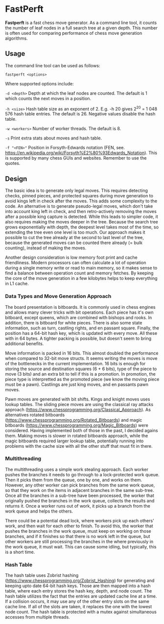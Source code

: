 # FastPerft

**Fastperft** is a fast chess move generator. As a command line tool, it counts the number of leaf nodes in a full search tree at a given depth. This number is often used for comparing performance of chess move generation algorithms.

## Usage

The command line tool can be used as follows:

  `fastperft <options>`
  
Where supported options include:
  
  `-d <depth>` Depth at which the leaf nodes are counted. The default is 1 which counts the next moves in a position.
  
  `-h <size>` Hash table size as an exponent of 2. E.g. -h 20 gives 2<sup>20</sup> = 1 048 576 hash table entries. The default is 26. Negative values disable the hash table.
  
  `-w <workers>` Number of worker threads. The default is 8.
  
  `-s` Print extra stats about moves and hash table.
  
  `-f "<FEN>"` Position in Forsyth-Edwards notation (FEN, see. https://en.wikipedia.org/wiki/Forsyth%E2%80%93Edwards_Notation). This is supported by many chess GUIs and websites. Remember to use the quotes.

## Design

The basic idea is to generate only legal moves. This requires detecting checks, pinned pieces, and protected squares during move generation to avoid kings left in check after the moves. This adds some complexity to the code. An alternative is to generate pseudo-legal moves, which don't take into account king left in check, and then retro-actively removing the moves after a possible king capture is detected. While this leads to simpler code, it also requires making the moves deeper in the tree. Because the search tree grows exponentially with depth, the deepest level takes most of the time, so extending the tree even one level is too much. Our approach makes it possible to cut the tree already at the second to last level of the tree, because the generated moves can be counted there already (= bulk counting), instead of making the moves.

Another design consideration is low memory foot print and cache friendliness. Modern processors can often calculate a lot of operation during a single memory write or read to main memory, so it makes sense to find a balance between operation count and memory fetches. By keeping the core of the move generation in a few kilobytes helps to keep everything in L1 cache.

### Data Types and Move Generation Approach

The board presentation is bitboards. It is commonly used in chess engines and allows many clever tricks with bit operations. Each piece has it's own bitboard, except queens, which are combined with bishops and rooks. In addition, there is bitboard for white pieces. There is also some state information, such as turn, castling rights, and en passant square. Finally, the position has a 64-bit hash key, which is updated with every move. All these with in 64 bytes. A tighter packing is possible, but doesn't seem to bring additional benefits.

Move information is packed in 16 bits. This almost doubled the performance when compared to 32-bit move structs. It seems writing the moves is move of the bottlenecks in the current implementation. 16 bits is enough for storing the source and destination squares (6 + 6 bits), type of the piece to move (3 bits) and an extra bit to tell if this is a promotion. In promotion, the piece type is interpretted as the promoted piece (we know the moving piece must be a pawn). Castlings are just king moves, and en passants pawn moves.

Pawn moves are generated with bit shifts. Kings and knight moves uses lookup tables. The sliding piece moves are using the classical ray attacks approach (https://www.chessprogramming.org/Classical_Approach). As alternatives rotated bitboards (https://www.chessprogramming.org/Rotated_Bitboards) and magic bitboards (https://www.chessprogramming.org/Magic_Bitboards) were considered. Having implemented both of those in the past, I decided agains them. Making moves is slower in rotated bitboards approach, while the magic bitboards required larger lookup table, potentially running into problems with the cache size with all the other stuff that must fit in there.

### Multithreading

The multithreading uses a simple work stealing approach. Each worker pushes the branches it needs to go through to a lock-protected work queue. Then it picks them from the queue, one by one, and works on them. However, any other worker can pick branches from the same work queue, so that they work on the items in adjacent branches in the same sub-tree. Once all the branches in a sub-tree have been processed, the worker that originally pushed the branches in the work queue, collects the results and returns it. Once a worker runs out of work, it picks up a branch from the work queue and helps the others.

There could be a potential dead lock, where workers pick up each others' work, and then wait for each other to finish. To avoid this, the worker that pushes the branches in the work queue, must keep on working on those branches, and if it finishes so that there is no work left in the queue, but other workers are still processing the branches in the where previously in the work queue, it must wait. This can cause some idling, but typically, this is a short time.

### Hash Table

The hash table uses Zobrist hashing (https://www.chessprogramming.org/Zobrist_Hashing) for generating and keeping upto date 64-bit hash keys. Those are then mapped into a hash table, where each entry stores the hash key, depth, and node count. The hash table utilizes the fact that the entries are updated cache line at a time. If a collision occurs, it may use any of the other entry slots on the same cache line. If all of the slots are taken, it replaces the one with the lowest node count. The hash table is protected with a mutex against simultaneous accesses from multiple threads.
